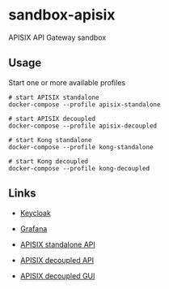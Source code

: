 # sandbox-apisix
APISIX API Gateway sandbox

## Usage

Start one or more available profiles

```shell
# start APISIX standalone
docker-compose --profile apisix-standalone

# start APISIX decoupled
docker-compose --profile apisix-decoupled

# start Kong standalone
docker-compose --profile kong-standalone

# start Kong decoupled
docker-compose --profile kong-decoupled
```

## Links

- [Keycloak](http://localhost:2380/auth/)

- [Grafana](http://localhost:3000)

- [APISIX standalone API](http://localhost:9081)

- [APISIX decoupled API](http://localhost:9080)

- [APISIX decoupled GUI](http://localhost:9000)